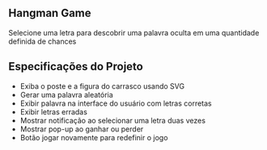 ## Hangman Game

Selecione uma letra para descobrir uma palavra oculta em uma quantidade definida de chances

## Especificações do Projeto

- Exiba o poste e a figura do carrasco usando SVG
- Gerar uma palavra aleatória
- Exibir palavra na interface do usuário com letras corretas
- Exibir letras erradas
- Mostrar notificação ao selecionar uma letra duas vezes
- Mostrar pop-up ao ganhar ou perder
- Botão jogar novamente para redefinir o jogo